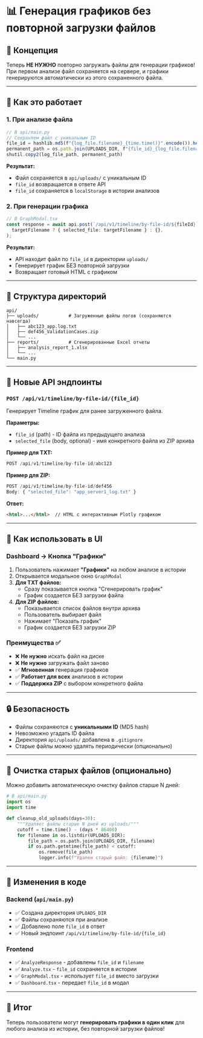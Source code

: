 # 📊 Генерация графиков без повторной загрузки файлов

## 🎯 Концепция

Теперь **НЕ НУЖНО** повторно загружать файлы для генерации графиков!  
При первом анализе файл сохраняется на сервере, и графики генерируются автоматически из этого сохраненного файла.

---

## 🔄 Как это работает

### 1. **При анализе файла**
```typescript
// В api/main.py
// Сохраняем файл с уникальным ID
file_id = hashlib.md5(f"{log_file.filename}_{time.time()}".encode()).hexdigest()
permanent_path = os.path.join(UPLOADS_DIR, f"{file_id}_{log_file.filename}")
shutil.copy2(log_file_path, permanent_path)
```

**Результат:**
- Файл сохраняется в `api/uploads/` с уникальным ID
- `file_id` возвращается в ответе API
- `file_id` сохраняется в `localStorage` в истории анализов

### 2. **При генерации графика**
```typescript
// В GraphModal.tsx
const response = await api.post(`/api/v1/timeline/by-file-id/${fileId}`, 
  targetFilename ? { selected_file: targetFilename } : {},
);
```

**Результат:**
- API находит файл по `file_id` в директории `uploads/`
- Генерирует график БЕЗ повторной загрузки
- Возвращает готовый HTML с графиком

---

## 📁 Структура директорий

```
api/
├── uploads/           # Загруженные файлы логов (сохраняются навсегда)
│   ├── abc123_app.log.txt
│   ├── def456_ValidationCases.zip
│   └── ...
├── reports/           # Сгенерированные Excel отчеты
│   ├── analysis_report_1.xlsx
│   └── ...
└── main.py
```

---

## 🚀 Новые API эндпоинты

### `POST /api/v1/timeline/by-file-id/{file_id}`

Генерирует Timeline график для ранее загруженного файла.

**Параметры:**
- `file_id` (path) - ID файла из предыдущего анализа
- `selected_file` (body, optional) - имя конкретного файла из ZIP архива

**Пример для TXT:**
```typescript
POST /api/v1/timeline/by-file-id/abc123
```

**Пример для ZIP:**
```typescript
POST /api/v1/timeline/by-file-id/def456
Body: { "selected_file": "app_server1_log.txt" }
```

**Ответ:**
```html
<html>...</html>  // HTML с интерактивным Plotly графиком
```

---

## 🎨 Как использовать в UI

### Dashboard → Кнопка "Графики"

1. Пользователь нажимает **"Графики"** на любом анализе в истории
2. Открывается модальное окно `GraphModal`
3. **Для TXT файлов:**
   - Сразу показывается кнопка "Сгенерировать график"
   - График создается БЕЗ загрузки файла
4. **Для ZIP файлов:**
   - Показывается список файлов внутри архива
   - Пользователь выбирает файл
   - Нажимает "Показать график"
   - График создается БЕЗ загрузки ZIP

### Преимущества ✅

- ❌ **Не нужно** искать файл на диске
- ❌ **Не нужно** загружать файл заново
- ✅ **Мгновенная** генерация графиков
- ✅ **Работает для всех** анализов в истории
- ✅ **Поддержка ZIP** с выбором конкретного файла

---

## 🔒 Безопасность

- Файлы сохраняются с **уникальными ID** (MD5 hash)
- Невозможно угадать ID файла
- Директория `api/uploads/` добавлена в `.gitignore`
- Старые файлы можно удалять периодически (опционально)

---

## 🧹 Очистка старых файлов (опционально)

Можно добавить автоматическую очистку файлов старше N дней:

```python
# В api/main.py
import os
import time

def cleanup_old_uploads(days=30):
    """Удаляет файлы старше N дней из uploads/"""
    cutoff = time.time() - (days * 86400)
    for filename in os.listdir(UPLOADS_DIR):
        file_path = os.path.join(UPLOADS_DIR, filename)
        if os.path.getmtime(file_path) < cutoff:
            os.remove(file_path)
            logger.info(f"Удален старый файл: {filename}")
```

---

## 📝 Изменения в коде

### Backend (`api/main.py`)
- ✅ Создана директория `UPLOADS_DIR`
- ✅ Файлы сохраняются при анализе
- ✅ Добавлено поле `file_id` в ответ
- ✅ Новый эндпоинт `/api/v1/timeline/by-file-id/{file_id}`

### Frontend
- ✅ `AnalyzeResponse` - добавлены `file_id` и `filename`
- ✅ `Analyze.tsx` - `file_id` сохраняется в истории
- ✅ `GraphModal.tsx` - использует `file_id` вместо загрузки
- ✅ `Dashboard.tsx` - передает `file_id` в модал

---

## 🎉 Итог

Теперь пользователи могут **генерировать графики в один клик** для любого анализа из истории, без повторной загрузки файлов!


